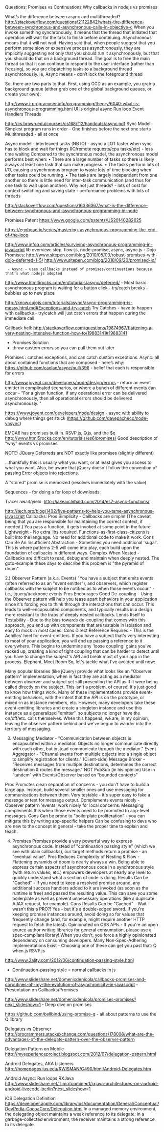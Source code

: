 Questions:
Promises vs Continuations
Why callbacks in nodejs vs promises

What’s the difference between async and multithreaded?
http://stackoverflow.com/questions/21122842/whats-the-difference-between-synchronous-and-asynchronous-calls-in-objective-c
When you invoke something synchronously, it means that the thread that initiated that operation will wait for the task to finish before continuing. Asynchronous means that it will not wait.
Having said that, when people suggest that you perform some slow or expensive process asynchronously, they are implicitly suggesting not only that you should run it asynchronously, but that you should do that on a background thread. The goal is to free the main thread so that it can continue to respond to the user interface (rather than freezing), so you are dispatching tasks to a background thread asynchronously.
ie, Async means - don’t lock the foreground thread

So, there are two parts to that. First, using GCD as an example, you grab a background queue (either grab one of the global background queues, or create your own):


http://www.i-programmer.info/programming/theory/6040-what-is-asynchronous-programming.html
UI is original async
Run loop
Event Handlers
Threads

http://cs.brown.edu/courses/cs168/f12/handouts/async.pdf
Sync Model: Simplest program runs in order
      - One finishes before the next one starts
Multithreaded - all at once

Async model - interleaved tasks (NB IO)
      - async a LOT faster when sync has to block and wait for things (IO/remote requests/cpu tasks/etc)
      - less time waiting
     Compared to the synchronous model, the asynchronous model performs best when:
• There are a large number of tasks so there is likely always at least one task that can make progress.
• The tasks perform lots of I/O, causing a synchronous program to waste lots of time blocking when
other tasks could be running.
• The tasks are largely independent from one another so there is little need for inter-task communication
(and thus for one task to wait upon another).
Why not just threads?
     - lots of cost for context switching and saving state
     - performance problems with lots of threads


http://stackoverflow.com/questions/16336367/what-is-the-difference-between-synchronous-and-asynchronous-programming-in-node


Promises Patent
https://www.google.com/patents/US20140282625


https://egghead.io/series/mastering-asynchronous-programming-the-end-of-the-loop

http://www.infoq.com/articles/surviving-asynchronous-programming-in-javascript
lib overview: step, flow-js, node-promise, async, async.js
     - Dojo Promises: http://www.sitepen.com/blog/2010/05/03/robust-promises-with-dojo-deferred-1-5/
          http://www.sitepen.com/blog/2010/09/20/promised-io/

     - Async - uses callbacks instead of promises/continuations because that’s what nodejs adopted

http://www.html5rocks.com/en/tutorials/async/deferred/
     - Most basic asynchronous program is waiting for a button click
     - try/catch breaks - bubbles up to new place

http://know.cujojs.com/tutorials/async/async-programming-is-messy.html.md#Exceptions-and-try-catch
Try Catches
     - have to happen with callbacks
     - try/catch will just catch errors that happen during the immediate call


Callback hell:
http://stackoverflow.com/questions/19874967/flattening-a-very-nesting-intensive-function-how-to/19883141#19883141
 - Promises Solution
 - throw custom errors so you can pull them out later

Promises : catches exceptions, and can catch custom exceptions.
Async: all about contained functions that are composed
     - here’s why: https://github.com/caolan/async/pull/396
          - belief that each is responsible for errors

http://www.joyent.com/developers/node/design/errors
     - return an event emitter in complicated scenarios, or where a bunch of different events can occur
     - "For a given function, if any operational error can be delivered asynchronously, then all operational errors should be delivered asynchronously. "

https://www.joyent.com/developers/node/design
     - async with ability to debug where things get stuck (https://github.com/davepacheco/node-vasync)

EMCA6 has promises built in.
  RSVP.js, Q.js, and the $q
http://www.html5rocks.com/en/tutorials/es6/promises/
     Good description of “why” events vs promises

NOTE: JQuery Deferreds are NOT exactly like promises (slightly different)


…thankfully this is usually what you want, or at least gives you access to what you want. Also, be aware that jQuery doesn't follow the convention of passing Error objects into rejections.

A “stored” promise is memoized (resolves immediately with the value)

Sequences - for doing a for loop of downloads:


Tracer await/yield:
http://jakearchibald.com/2014/es7-async-functions/



http://tech.pro/blog/1402/five-patterns-to-help-you-tame-asynchronous-javascript
Callbacks:
Pros
Simplicity - Callbacks are simple! (The caveat being that you are responsible for maintaining the correct context, if needed.) You pass a function, it gets invoked at some point in the future.
Lightweight - No extra libs required. Functions-as-first-class-citizens is built into the language. No need for additional code to make it work.
Cons
Can Be An Insufficient Abstraction - Sometimes you need additional 'sugar'. This is where patterns 2-5 will come into play, each build upon the foundation of callbacks in different ways.
Complex When Nested - Callbacks are difficult to read, debug and maintain when deeply nested. The goto-example these days to describe this problem is "the pyramid of doom".

2.) Observer Pattern (a.k.a. Events)
"You have a subject that emits events (often referred to as an "event emitter"), and observers, which register callbacks with the subject to be notified as to when those events occur.” - i.e., jquery/backbone events
Pros
Encourages Good De-coupling - Using the Observer pattern will help you tease apart behaviors in your application since it's forcing you to think through the interactions that can occur. This leads to well-encapsulated components, and typically results in a design more resistant to the traps of deeply nested callbacks.
Lends Itself to Testability - Due to the bias towards de-coupling that comes with this approach, you end up with components that are testable in isolation and easy to mock in most cases.
Cons
Direct Reference Required - This is the Achilles' heel for event-emitters. If you have a subject that's very interesting to most of your application, you will end up passing a reference to it everywhere. This begins to undermine any 'loose coupling' gains you've racked up, creating a kind of tight coupling that can be harder to detect until you have to change the subject's API and break most of your app in the process.
Elephant, Meet Room
So, let's tackle what I've avoided until now:

Many popular libraries (like jQuery) provide what looks like an "Observer pattern" implementation, when in fact they are acting as a mediator between observer and subject yet still presenting the API as if it were being called directly on the subject. This isn't a problem, of course! It's just good to know how things work.
Many of these implementations provide event-emitting behaviors, with the intent that the API is on the prototype, or mixed-in as instance members, etc. However, many developers take these event-emitting libraries and create a singleton instance and use this instance as a generalized "emitter", so subjects no longer have the on/off/etc. calls themselves. When this happens, we are, in my opinion, leaving the observer pattern behind and we've begun to wander into the territory of messaging.

3) Messaging
Mediator - "Communication between objects is encapsulated within a mediator. Objects no longer communicate directly with each other, but instead communicate through the mediator."
Event Aggregator - "Channel events from multiple objects into a single object to simplify registration for clients."
(Client-side) Message Broker - "Receives messages from multiple destinations, determines the correct destination & routes the message."
NOT PubSub (in his opinion)
Use in “tandem” with Events/Observer based on “bounded contexts"

Pros
Promotes clean separation of concerns - you don't have to build a large app. Instead, build several smaller ones and use messaging for communications between them.
Very testable - it's super easy to fake a message or test for message output.
Complements events nicely - Observer pattern 'events' work nicely for local concerns. Messaging complements this when those events need to be promoted to app-level messages.
Cons
Can be prone to "boilerplate proliferation" - you can mitigate this by writing app-specific helpers
Can be confusing to devs who are new to the concept in general - take the proper time to explain and teach.

4) Promises
Promises provide a very powerful way to express asynchronous code. Instead of "continuation passing style" (which we see with plain callbacks), our target methods return a promise - an "eventual value".
Pros
Reduces Complexity of Nesting & Flow - Flattening pyramids of doom is nearly always a win. Being able to express certain aspects of asynchronous code in a synchronous style (with return values, etc.) empowers developers at nearly any level to quickly understand what a section of code is doing.
Results Can be "Cached" - If you need to keep a resolved promise around, any additional success handlers added to it are invoked (as soon as the runtime is free) and passed the resulting value. This can save you some boilerplate as well as prevent unnecessary operations (like a duplicate AJAX request, for example).
Cons
Results Can be "Cached" - Wait - wasn't this a PRO?! Yes - but it's a double-edged sword. If you're keeping promise instances around, avoid doing so for values that frequently change (and, for example, might require another HTTP request to fetch the latest).
Opinionated on OSS APIs - If you're an open source author writing libraries for general consumption, please use a spec-compliant library! When you don't, you force a highly opinionated dependency on consuming developers.
Many Non-Spec-Adhering Implementations Exist - Choosing one of these can get you past that:
Q
when.js
RSVP.js

http://www.2ality.com/2012/06/continuation-passing-style.html
- Continuation-passing style = normal callbacks in js

http://www.slideshare.net/domenicdenicola/callbacks-promises-and-coroutines-oh-my-the-evolution-of-asynchronicity-in-javascript
     - Presentation on Callbacks/Promises

http://www.slideshare.net/domenicdenicola/promises-promises?next_slideshow=1
     - Deep dive on promises

https://github.com/bellbind/using-promise-q
     - all about patterns to use the Q library

Delegates vs Observer
http://programmers.stackexchange.com/questions/178008/what-are-the-advantages-of-the-delegate-pattern-over-the-observer-pattern


Delegation Pattern on Mobile
http://myexperienceproject.blogspot.com/2012/07/delegation-pattern.html

Android Delegates, AKA Listeners
http://homepages.ius.edu/RWISMAN/C490/html/Android-Delegates.htm

Android Async:
Run loops
RXJava
http://www.slideshare.net/TimoTuominen1/rxjava-architectures-on-android-android-livecode-berlin?next_slideshow=1

iOS Delegation Definition
https://developer.apple.com/library/ios/documentation/General/Conceptual/DevPedia-CocoaCore/Delegation.html
      In a managed memory environment, the delegating object maintains a weak reference to its delegate; in a garbage-collected environment, the receiver maintains a strong reference to its delegate.